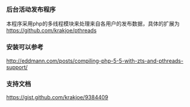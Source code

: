 ### 后台活动发布程序

本程序采用php的多线程模块来处理来自各用户的发布数据，具体的扩展为
https://github.com/krakjoe/pthreads

### 安装可以参考
http://eddmann.com/posts/compiling-php-5-5-with-zts-and-pthreads-support/


### 支持文档
https://gist.github.com/krakjoe/9384409


